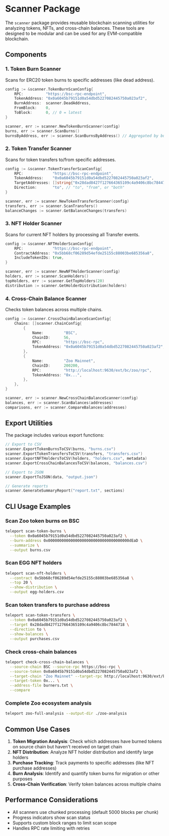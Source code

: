 # Scanner Package

The `scanner` package provides reusable blockchain scanning utilities for analyzing tokens, NFTs, and cross-chain balances. These tools are designed to be modular and can be used for any EVM-compatible blockchain.

## Components

### 1. Token Burn Scanner

Scans for ERC20 token burns to specific addresses (like dead address).

```go
config := &scanner.TokenBurnScanConfig{
    RPC:          "https://bsc-rpc-endpoint",
    TokenAddress: "0x0a6045b79151d0a54dbd5227082445750a023af2",
    BurnAddress:  scanner.DeadAddress,
    FromBlock:    0,
    ToBlock:      0, // 0 = latest
}

scanner, err := scanner.NewTokenBurnScanner(config)
burns, err := scanner.ScanBurns()
burnsByAddress, err := scanner.ScanBurnsByAddress() // Aggregated by burner
```

### 2. Token Transfer Scanner

Scans for token transfers to/from specific addresses.

```go
config := &scanner.TokenTransferScanConfig{
    RPC:             "https://bsc-rpc-endpoint",
    TokenAddress:    "0x0a6045b79151d0a54dbd5227082445750a023af2",
    TargetAddresses: []string{"0x28dad8427f127664365109c4a9406c8bc7844718"},
    Direction:       "to", // "to", "from", or "both"
}

scanner, err := scanner.NewTokenTransferScanner(config)
transfers, err := scanner.ScanTransfers()
balanceChanges := scanner.GetBalanceChanges(transfers)
```

### 3. NFT Holder Scanner

Scans for current NFT holders by processing all Transfer events.

```go
config := &scanner.NFTHolderScanConfig{
    RPC:             "https://bsc-rpc-endpoint",
    ContractAddress: "0x5bb68cf06289d54efde25155c88003be685356a8",
    IncludeTokenIDs: true,
}

scanner, err := scanner.NewNFTHolderScanner(config)
holders, err := scanner.ScanHolders()
topHolders, err := scanner.GetTopHolders(20)
distribution := scanner.GetHolderDistribution(holders)
```

### 4. Cross-Chain Balance Scanner

Checks token balances across multiple chains.

```go
config := &scanner.CrossChainBalanceScanConfig{
    Chains: []scanner.ChainConfig{
        {
            Name:         "BSC",
            ChainID:      56,
            RPC:          "https://bsc-rpc",
            TokenAddress: "0x0a6045b79151d0a54dbd5227082445750a023af2",
        },
        {
            Name:         "Zoo Mainnet",
            ChainID:      200200,
            RPC:          "http://localhost:9630/ext/bc/zoo/rpc",
            TokenAddress: "0x...",
        },
    },
}

scanner, err := scanner.NewCrossChainBalanceScanner(config)
balances, err := scanner.ScanBalances(addresses)
comparisons, err := scanner.CompareBalances(addresses)
```

## Export Utilities

The package includes various export functions:

```go
// Export to CSV
scanner.ExportTokenBurnsToCSV(burns, "burns.csv")
scanner.ExportTokenTransfersToCSV(transfers, "transfers.csv")
scanner.ExportNFTHoldersToCSV(holders, "holders.csv", metadata)
scanner.ExportCrossChainBalancesToCSV(balances, "balances.csv")

// Export to JSON
scanner.ExportToJSON(data, "output.json")

// Generate reports
scanner.GenerateSummaryReport("report.txt", sections)
```

## CLI Usage Examples

### Scan Zoo token burns on BSC
```bash
teleport scan-token-burns \
  --token 0x0a6045b79151d0a54dbd5227082445750a023af2 \
  --burn-address 0x000000000000000000000000000000000000dEaD \
  --summarize \
  --output burns.csv
```

### Scan EGG NFT holders
```bash
teleport scan-nft-holders \
  --contract 0x5bb68cf06289d54efde25155c88003be685356a8 \
  --top 20 \
  --show-distribution \
  --output egg-holders.csv
```

### Scan token transfers to purchase address
```bash
teleport scan-token-transfers \
  --token 0x0a6045b79151d0a54dbd5227082445750a023af2 \
  --target 0x28dad8427f127664365109c4a9406c8bc7844718 \
  --direction to \
  --show-balances \
  --output purchases.csv
```

### Check cross-chain balances
```bash
teleport check-cross-chain-balances \
  --source-chain BSC --source-rpc https://bsc-rpc \
  --source-token 0x0a6045b79151d0a54dbd5227082445750a023af2 \
  --target-chain "Zoo Mainnet" --target-rpc http://localhost:9630/ext/bc/zoo/rpc \
  --target-token 0x... \
  --address-file burners.txt \
  --compare
```

### Complete Zoo ecosystem analysis
```bash
teleport zoo-full-analysis --output-dir ./zoo-analysis
```

## Common Use Cases

1. **Token Migration Analysis**: Check which addresses have burned tokens on source chain but haven't received on target chain
2. **NFT Distribution**: Analyze NFT holder distribution and identify large holders
3. **Purchase Tracking**: Track payments to specific addresses (like NFT purchase addresses)
4. **Burn Analysis**: Identify and quantify token burns for migration or other purposes
5. **Cross-Chain Verification**: Verify token balances across multiple chains

## Performance Considerations

- All scanners use chunked processing (default 5000 blocks per chunk)
- Progress indicators show scan status
- Supports custom block ranges to limit scan scope
- Handles RPC rate limiting with retries